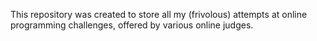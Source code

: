 This repository was created to store all my (frivolous) attempts at online programming challenges, offered by various online judges.
